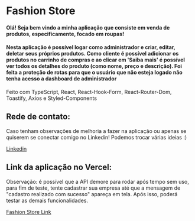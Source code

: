 <h1>Fashion Store</h1>

<h4>Olá! Seja bem vindo a minha aplicação que consiste em venda de produtos, especificamente, focado em roupas!</h4>

<h4>Nesta aplicação é possível logar como administrador e criar, editar, deletar seus próprios produtos. Como cliente é possível adicionar os produtos no carrinho de compras e ao clicar em 'Saiba mais' é possível ver todos os detalhes do produto (como nome, preço e descrição). 
Foi feita a proteção de rotas para que o usuário que não esteja logado não tenha acesso a dashboard de administrador</h4>

<p>Feito com TypeScript, React, React-Hook-Form, React-Router-Dom, Toastify, Axios e Styled-Components</p>

<h2>Rede de contato:</h2>
<p>Caso tenham observações de melhoria a fazer na aplicação ou apenas se quiserem se conectar comigo no Linkedin! Podemos trocar várias ideias :)</p>

<a href = "https://www.linkedin.com/in/julianaferreiraribeiro/"> Linkedin </a>


<h2>Link da aplicação no Vercel:</h2>
<p>Observação: é possível que a API demore para rodar após tempo sem uso, para fim de teste, tente cadastrar sua empresa até que a mensagem de "cadastro realizado com sucesso" apareça em tela. Após isso, poderá testar as demais funcionalidades.</p>

<a href = "https://fashions-store.vercel.app/"> Fashion Store Link </a>
